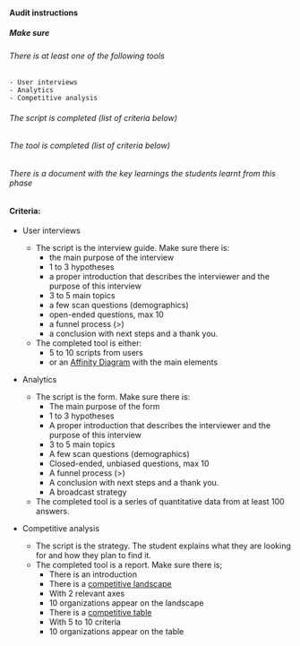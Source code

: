 #### Audit instructions

##### Make sure

###### There is at least one of the following tools
    - User interviews
    - Analytics
    - Competitive analysis
###### The script is completed (list of criteria below)
###### The tool is completed (list of criteria below)
###### There is a document with the key learnings the students learnt from this phase

#### Criteria: 

- User interviews
    - The script is the interview guide. Make sure there is:
        - the main purpose of the interview
        - 1 to 3 hypotheses
        - a proper introduction that describes the interviewer and the purpose of this interview
        - 3 to 5 main topics
        - a few scan questions (demographics)
        - open-ended questions, max 10
        - a funnel process (>)
        - a conclusion with next steps and a thank you.
    - The completed tool is either:
        - 5 to 10 scripts from users
        - or an [Affinity Diagram](https://www.youtube.com/watch?v=VngWHIE4k9s) with the main elements
        
- Analytics
    - The script is the form. Make sure there is:
        - The main purpose of the form
        - 1 to 3 hypotheses
        - A proper introduction that describes the interviewer and the purpose of this interview
        - 3 to 5 main topics
        - A few scan questions (demographics)
        - Closed-ended, unbiased questions, max 10
        - A funnel process (>)
        - A conclusion with next steps and a thank you.
        - A broadcast strategy
    - The completed tool is a series of quantitative data from at least 100 answers.
        
        
- Competitive analysis
    - The script is the strategy. The student explains what they are looking for and how they plan to find it.
    - The completed tool is a report. Make sure there is;
        - There is an introduction
        - There is a [competitive landscape](https://venngage-wordpress.s3.amazonaws.com/uploads/2019/03/g2crowd-grid.png)
        - With 2 relevant axes
        - 10 organizations appear on the landscape
        - There is a [competitive table](https://venngage-wordpress.s3.amazonaws.com/uploads/2019/03/product-features-comparison-matrix.png)
        - With 5 to 10 criteria
        - 10 organizations appear on the table